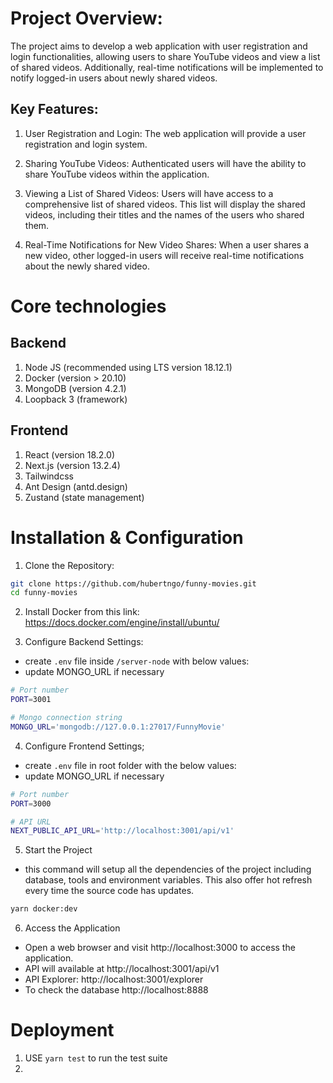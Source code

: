 # Project Overview:

The project aims to develop a web application with user registration and login functionalities, allowing users to share YouTube videos and view a list of shared videos. Additionally, real-time notifications will be implemented to notify logged-in users about newly shared videos.

## Key Features:

1. User Registration and Login: The web application will provide a user registration and login system.

2. Sharing YouTube Videos: Authenticated users will have the ability to share YouTube videos within the application.

3. Viewing a List of Shared Videos: Users will have access to a comprehensive list of shared videos. This list will display the shared videos, including their titles and the names of the users who shared them.

4. Real-Time Notifications for New Video Shares: When a user shares a new video, other logged-in users will receive real-time notifications about the newly shared video.

# Core technologies

## Backend

1. Node JS (recommended using LTS version 18.12.1)
2. Docker (version > 20.10)
3. MongoDB (version 4.2.1)
4. Loopback 3 (framework)

## Frontend

1. React (version 18.2.0)
2. Next.js (version 13.2.4)
3. Tailwindcss
4. Ant Design (antd.design)
5. Zustand (state management)

# Installation & Configuration

1. Clone the Repository:

```bash
git clone https://github.com/hubertngo/funny-movies.git
cd funny-movies
```

2. Install Docker from this link: https://docs.docker.com/engine/install/ubuntu/

3. Configure Backend Settings:

- create `.env` file inside `/server-node` with below values:
- update MONGO_URL if necessary

```bash
# Port number
PORT=3001

# Mongo connection string
MONGO_URL='mongodb://127.0.0.1:27017/FunnyMovie'
```

4. Configure Frontend Settings;

- create `.env` file in root folder with the below values:
- update MONGO_URL if necessary

```bash
# Port number
PORT=3000

# API URL
NEXT_PUBLIC_API_URL='http://localhost:3001/api/v1'
```

5. Start the Project

- this command will setup all the dependencies of the project including database, tools and environment variables. This also offer hot refresh every time the source code has updates.

```bash
yarn docker:dev
```

6. Access the Application

- Open a web browser and visit http://localhost:3000 to access the application.
- API will available at http://localhost:3001/api/v1
- API Explorer: http://localhost:3001/explorer
- To check the database http://localhost:8888

# Deployment

1. USE `yarn test` to run the test suite
2.
